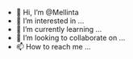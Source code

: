 - 👋 Hi, I’m @Mellinta
- 👀 I’m interested in ...
- 🌱 I’m currently learning ...
- 💞️ I’m looking to collaborate on ...
- 📫 How to reach me ...

<!---
Mellinta/Mellinta is a ✨ special ✨ repository because its `README.md` (this file) appears on your GitHub profile.
You can click the Preview link to take a look at your changes.
--->
